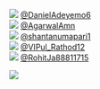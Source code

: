 
 ![](http://pbs.twimg.com/profile_images/1363178699177267206/Q5nxYkxy_normal.jpg) [@DanielAdeyemo6](https://twitter.com/DanielAdeyemo6)<br>![](http://pbs.twimg.com/profile_images/1271051243922677760/VrZHayY5_normal.jpg) [@AgarwalAmn](https://twitter.com/AgarwalAmn)<br>![](http://pbs.twimg.com/profile_images/1277836432204152832/_1S_ymYF_normal.jpg) [@shantanumapari1](https://twitter.com/shantanumapari1)<br>![](http://pbs.twimg.com/profile_images/1265227659945971713/tvjXC_ac_normal.jpg) [@VIPul_Rathod12](https://twitter.com/VIPul_Rathod12)<br>![](http://pbs.twimg.com/profile_images/1349199992884318208/iOk7n_OS_normal.jpg) [@RohitJa88811715](https://twitter.com/RohitJa88811715)<br> 

![](https://visitor-badge.laobi.icu/badge?page_id=ponder)
